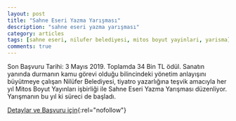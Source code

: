 ```yaml
---
layout: post
title: "Sahne Eseri Yazma Yarışması"
description: "sahne eseri yazma yarışması"
category: articles
tags: [sahne eseri, nilufer belediyesi, mitos boyut yayinlari, yarisma]
comments: true
---
```


Son Başvuru Tarihi: 3 Mayıs 2019. Toplamda 34 Bin TL ödül.
Sanatın yanında durmanın kamu görevi olduğu bilincindeki yönetim anlayışını büyütmeye çalışan Nilüfer Belediyesi, tiyatro yazarlığına teşvik amacıyla her yıl Mitos Boyut Yayınları işbirliği ile Sahne Eseri Yazma Yarışması düzenliyor. Yarışmanın bu yıl ki süreci de başladı.

[Detaylar ve Başvuru için](http://www.nilufer.bel.tr/haber-5917-sahne_eseri_yazma_yarismasinda_basvurular_basladi_?utm_source=edebiyatyarismalari.com&utm_medium=affiliate){:rel="nofollow"}